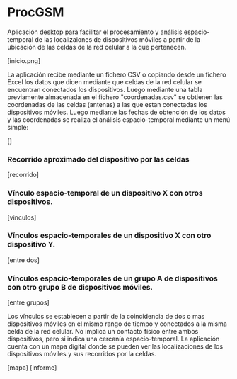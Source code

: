 
<h1>ProcGSM </h1>

<p>Aplicación desktop para facilitar el procesamiento y análisis espacio-temporal de las localizaiones de dispositivos móviles a partir de la ubicación de las celdas de la red celular a la que pertenecen.</p>

[inicio.png]

<p>La aplicación recibe mediante un fichero CSV o copiando desde un fichero Excel los datos que dicen mediante que celdas de la red celular se encuentran conectados los dispositivos. Luego mediante una tabla previamente almacenada en el fichero "coordenadas.csv" se obtienen las coordenadas de las celdas (antenas) a las que estan conectadas los dispositivos móviles. Luego mediante las fechas de obtención de los datos y las coordenadas se realiza el análisis espacio-temporal mediante un menú simple:</p>

[]

<h3>Recorrido aproximado del dispositivo por las celdas</h3>
[recorrido]

<h3>Vínculo espacio-temporal de un dispositivo X con otros dispositivos.</h3>
[vinculos]

<h3>Vínculos espacio-temporales de un dispositivo X con otro dispositivo Y.</h3>
[entre dos]

<h3>Vínculos espacio-temporales de un grupo A de dispositivos con otro grupo B de dispositivos móviles.</h3>
[entre grupos]

<p>Los vínculos se establecen a partir de la coincidencia de dos o mas dispositivos móviles en el mismo rango de tiempo y conectados a la misma celda de la red celular. No implica un contacto físico entre ambos dispositivos, pero si indica una cercanía espacio-temporal. La aplicación cuenta con un mapa digital donde se pueden ver las localizaciones de los dispositivos móviles y sus recorridos por la celdas.</p>
[mapa] [informe]


